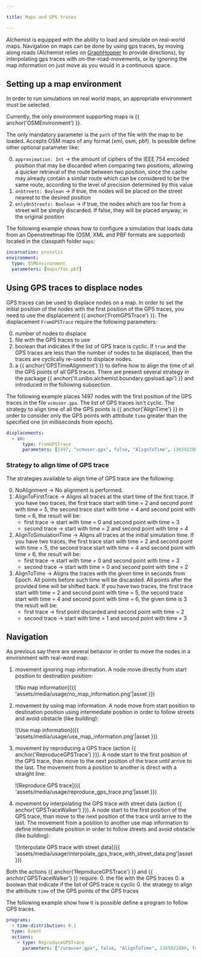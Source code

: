 ```yaml
---

title: Maps and GPS traces

---
```


Alchemist is equipped with the ability to load and simulate on real-world maps.
Navigation on maps can be done by using gps traces,
by moving along roads (Alchemist relies on [GraphHopper](https://www.graphhopper.com/) to provide directions),
by interpolating gps traces with on-the-road-movements,
or by ignoring the map information on just move as you would in a continuous space.

## Setting up a map environment

In order to run simulations on real world maps, an appropriate environment must be selected.

Currently, the only environment supporting maps is {{ anchor('OSMEnvironment') }}. 

The only mandatory parameter is the `path` of the file with the map to be loaded. Accepts OSM maps of any format (xml, osm, pbf). 
Is possible define other optional parameter like:

0. `approximation: Int` -> the amount of ciphers of the IEEE 754 encoded position that may be discarded when comparing two positions, allowing a quicker retrieval of the route between two position, since the cache may already contain a similar route which can be considered to be the same route, according to the level of precision determined by this value
0. `onStreets: Boolean` -> if true, the nodes will be placed on the street nearest to the desired position
0. `onlyOnStreets: Boolean` -> if true, the nodes which are too far from a street will be simply discarded. If false, they will be placed anyway, in the original position

The following example shows how to configure a simulation that loads data from an Openstreetmap file 
(OSM, XML and PBF formats are supported) located in the classpath folder `maps`:

```yaml
incarnation: protelis
environment:
  type: OSMEnvironment
  parameters: [maps/foo.pbf]
```

## Using GPS traces to displace nodes

GPS traces can be used to displace nodes on a map.
In order to set the initial position of the nodes with the first position of the GPS traces,
you need to use the displacement {{ anchor('FromGPSTrace') }}.
The displacement `FromGPSTrace` require the following parameters:

0. number of nodes to displace
0. file with the GPS traces to use
0. boolean that indicates if the list of GPS trace is cyclic.
   If `true` and the GPS traces are less than the number of nodes to be displaced,
   then the traces are cyclically re-used to displace nodes.
0. a {{ anchor('GPSTimeAlignment') }} to define how to align the time of all the GPS points of all GPS traces. 
    There are present several strategy in the package {{ anchor('it.unibo.alchemist.boundary.gpsload.api') }} 
    and introduced in the following subsection.
    
The following example places 1497 nodes with the first position of the GPS traces in the file `vcmuser.gpx`.
The list of GPS traces isn't cyclic.
The strategy to align time of all the GPS points is {{ anchor('AlignTime') }}
in order to consider only the GPS points with attribute `time` greater than the specified one
(in milliseconds from epoch).

```yaml
displacements:
  - in:
      type: FromGPSTrace
      parameters: [1497, "vcmuser.gpx", false, "AlignToTime", 1365922800, false, false]
```

### Strategy to align time of GPS trace

The strategies available to align time of GPS trace are the following:

0. NoAlignment -> No alignment is performed.
0. AlignToFirstTrace -> Aligns all traces at the start time of the first trace. 
    If you have two traces, the first trace start with time = 2 and second point with time = 5,
    the second trace start with time = 4 and second point with time = 6,
    the result will be: 
     - first trace -> start with time = 0 and second point with time = 3
     - second trace -> start with time = 2 and second point with time = 4
0. AlignToSimulationTime -> Aligns all traces at the initial simulation time.
    If you have two traces, the first trace start with time = 2 and second point with time = 5,
    the second trace start with time = 4 and second point with time = 6,
    the result will be: 
     - first trace -> start with time = 0 and second point with time = 3
     - second trace -> start with time = 0 and second point with time = 2
0. AlignToTime -> Aligns the traces with the given time in seconds from Epoch. 
    All points before such time will be discarded. All points after the provided time will
    be shifted back. 
    If you have two traces, the first trace start with time = 2 and second point with time = 5,
    the second trace start with time = 4 and second point with time = 6, the given time is 3
    the result will be: 
     - first trace -> first point discarded and second point with time = 2
     - second trace -> start with time = 1 and second point with time = 3

## Navigation

As previous say there are several behavior in order to move the nodes in a environment with real-word map:

1. movement ignoring map information. A node move directly from start position to destination position:

    ![No map information]({{ 'assets/media/usage/no_map_information.png'|asset }})

1. movement by using map information. A node move from start position to destination position using
    intermediate position in order to follow streets and avoid obstacle (like building):

    ![Use map information]({{ 'assets/media/usage/use_map_information.png'|asset }})

1. movement by reproducing a GPS trace (action {{ anchor('ReproduceGPSTrace') }}). 
    A node start to the first position of the GPS trace, than move to the next
    position of the trace until arrive to the last. The movement from a position to another is direct with a straight line:

    ![Reproduce GPS trace]({{ 'assets/media/usage/reproduce_gps_trace.png'|asset }})

1. movement by interpolating the GPS trace with street data (action {{ anchor('GPSTraceWalker') }}). 
    A node start to the first position of the GPS trace, 
    than move to the next position of the trace until arrive to the last. The movement from a position to another
    use map information to define intermediate position in order to follow streets and avoid obstacle (like building):

    ![Interpolate GPS trace with street data]({{ 'assets/media/usage/interpolate_gps_trace_with_street_data.png'|asset }})

Both the actions {{ anchor('ReproduceGPSTrace') }} and {{ anchor('GPSTraceWalker') }} require:
 0. the file with the GPS traces
 0. a boolean that indicate if the list of GPS trace is cyclic
 0. the strategy to align the attribute `time` of the GPS points of the GPS traces

The following example show how it is possible define a program to follow GPS traces.

```yaml
programs:
  - time-distribution: 0.1
  type: Event
  actions:
    - type: ReproduceGPSTrace
      parameters: ["/vcmuser.gpx", false, "AlignToTime", 1365922800, false, false]
```
